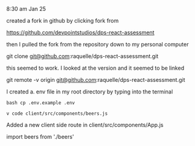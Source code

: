 8:30 am Jan 25


created a fork in github by clicking fork from

https://github.com/devpointstudios/dps-react-assessment

then I pulled the fork from the repository down to my personal computer

git clone git@github.com:raquelle/dps-react-assessment.git



this seemed to work. I looked at the version and it seemed to be linked

git remote -v origin git@github.com:raquelle/dps-react-assessment.git



I created a. env file in my root directory by typing into the terminal

`bash
cp .env.example .env`

`v code
client/src/components/beers.js`


Added a new client side route in client/src/components/App.js

import beers from './beers'
